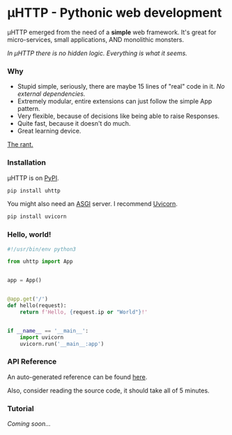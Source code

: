 # µHTTP - Pythonic web development

µHTTP emerged from the need of a **simple** web framework. It's great for micro-services, small applications, AND monolithic monsters.

_In µHTTP there is no hidden logic. Everything is what it seems._

### Why

- Stupid simple, seriously, there are maybe 15 lines of "real" code in it. _No external dependencies._
- Extremely modular, entire extensions can just follow the simple App pattern.
- Very flexible, because of decisions like being able to raise Responses.
- Quite fast, because it doesn't do much.
- Great learning device.

[The rant.](https://lobste.rs/s/ukh5id/uhttp_pythonic_web_development#c_9jln1d)

### Installation

µHTTP is on [PyPI](https://pypi.org/project/uhttp/).

```bash
pip install uhttp
```

You might also need an [ASGI](https://asgi.readthedocs.io/en/latest/) server. I recommend [Uvicorn](https://www.uvicorn.org/).

```bash
pip install uvicorn
```

### Hello, world!

```python
#!/usr/bin/env python3

from uhttp import App


app = App()


@app.get('/')
def hello(request):
    return f'Hello, {request.ip or "World"}!'


if __name__ == '__main__':
    import uvicorn
    uvicorn.run('__main__:app')
```

### API Reference

An auto-generated reference can be found [here](https://0x67757300.github.io/uHTTP/uhttp.html).

Also, consider reading the source code, it should take all of 5 minutes.

### Tutorial

_Coming soon..._
